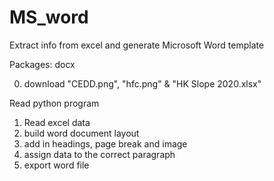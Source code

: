 # MS_word
Extract info from excel and generate Microsoft Word template

Packages:
docx

0. download "CEDD.png", "hfc.png" & "HK Slope 2020.xlsx"

Read python program
1. Read excel data
2. build word document layout
3. add in headings, page break and image
4. assign data to the correct paragraph
5. export word file

